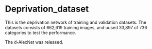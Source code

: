 # Deprivation_dataset

This is the deprivation network of training and validation datasets. 
The datasets consists of 662,619 training images, and uused 33,897 of 736 categories to test the performance.

The d-AlexNet was released.
